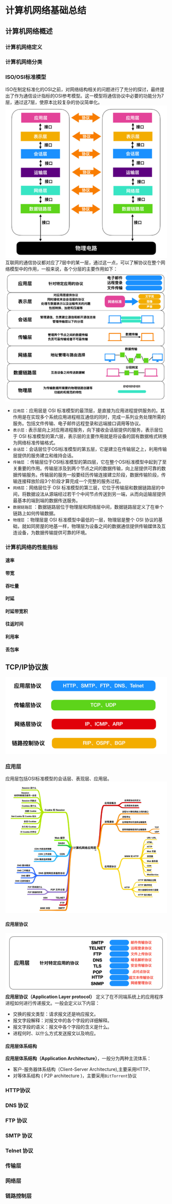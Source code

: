 # 计算机网络基础总结

## 计算机网络概述
### 计算机网络定义

### 计算机网络分类
### ISO/OSI标准模型
ISO在制定标准化的OSI之前，对网络结构相关的问题进行了充分的探讨，最终提出了作为通信设计指标的OSI参考模型。这一模型将通信协议中必要的功能分为7层，通过这7层，使原本比较复杂的协议简单化。
![OSI网络模型](./images/OSI网络模型.jpg)
互联网的通信协议都对应了7层中的某一层，通过这一点，可以了解协议在整个网络模型中的作用，一般来说，各个分层的主要作用如下：
![img.png](images/OSI网络模型主要作用.png)

* `应用层`：应⽤层是 OSI 标准模型的最顶层，是直接为应⽤进程提供服务的。其作⽤是在实现多个系统应⽤进程相互通信的同时，完成⼀系列业务处理所需的服务。包括⽂件传输、电⼦邮件远程登录和远端接⼝调⽤等协议。
* `表示层` : 表示层向上对应⽤进程服务，向下接收会话层提供的服务，表示层位于 OSI 标准模型的第六层，表示层的主要作⽤就是将设备的固有数据格式转换为⽹络标准传输格式。
* `会话层`：会话层位于OSI标准模型的第五层，它是建⽴在传输层之上，利⽤传输层提供的服务建⽴和维持会话。
* `传输层`
  ：传输层位于OSI标准模型的第四层，它在整个OSI标准模型中起到了⾄关重要的作⽤。传输层涉及到两个节点之间的数据传输，向上层提供可靠的数据传输服务。传输层的服务⼀般要经历传输连接建⽴阶段，数据传输阶段，传输连接释放阶段3个阶段才算完成⼀个完整的服务过程。
* `⽹络层`：⽹络层位于 OSI 标准模型的第三层，它位于传输层和数据链路层的中间，将数据设法从源端经过若⼲个中间节点传送到另⼀端，从⽽向运输层提供最基本的端到端的数据传送服务。
* `数据链路层` ：数据链路层位于物理层和⽹络层中间，数据链路层定义了在单个链路上如何传输数据。
* `物理层` ：物理层是 OSI 标准模型中最低的⼀层，物理层是整个 OSI 协议的基础，就如同房屋的地基⼀样，物理层为设备之间的数据通信提供传输媒体及互连设备，为数据传输提供可靠的环境。
### 计算机网络的性能指标
#### 速率
#### 带宽
#### 吞吐量
#### 时延
#### 时延带宽积
#### 往返时间
#### 利用率
#### 丢包率

## TCP/IP协议族
![img.png](images/TCPIP协议族.png)
### 应用层
应用层包括OSI标准模型的会话层、表现层、应用层。
![img.png](images/网络层.png)
#### 应用层协议
![img.png](images/应用层协议.png)
**应用层协议（Application Layer protocol）** 定义了在不同端系统上的应用程序进程如何进行传递报文。一般会定义以下内容：
* 交换的报文类型：请求报文还是响应报文。
* 报文字段解释：对报文中的各个字段的详细解释。
* 报文字段的语义：报文中各个字段的含义是什么。
* 进程何时、以什么方式发送报文以及响应。
#### 应用层体系结构
**应用层体系结构（Application Architecture）**，一般分为两种主流体系：
* 客户-服务器体系结构（Client-Server Architecture),主要采用HTTP、
* 对等体系结构 ( P2P architecture )，主要采用`BitTorrent`协议
### HTTP协议
### DNS 协议
### FTP 协议
### SMTP 协议
### Telnet 协议
### 传输层
### 网络层

### 链路控制层
